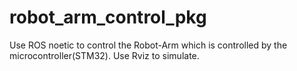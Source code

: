 # robot_arm_control_pkg
Use ROS noetic to control the Robot-Arm which is controlled by the microcontroller(STM32).
Use Rviz to simulate.
